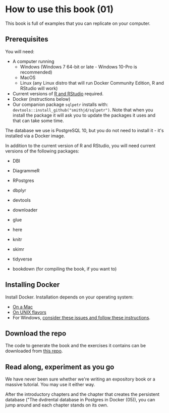 # How to use this book (01)

This book is full of examples that you can replicate on your computer. 

## Prerequisites
You will need:

* A computer running 
  + Windows (Windows 7 64-bit or late - Windows 10-Pro is recommended)
  + MacOS
  + Linux (any Linux distro that will run Docker Community Edition, R and RStudio will work)
* Current versions of [R and RStudio](https://www.datacamp.com/community/tutorials/installing-R-windows-mac-ubuntu) required.
* Docker (instructions below)
* Our companion package `sqlpetr` installs with: `devtools::install_github("smithjd/sqlpetr")`.  Note that when you install the package it will ask you to update the packages it uses and that can take some time.

The database we use is PostgreSQL 10, but you do not need to install it - it's installed via a Docker image. 

In addition to the current version of R and RStudio, you will need current versions of the following packages:

* DBI
* DiagrammeR
* RPostgres
* dbplyr
* devtools
* downloader
* glue
* here
* knitr
* skimr
* tidyverse

* bookdown (for compiling the book, if you want to)

## Installing Docker

Install Docker.  Installation depends on your operating system:

  + [On a Mac](https://docs.docker.com/docker-for-mac/install/)
  + [On UNIX flavors](https://docs.docker.com/install/#supported-platforms)
  + For Windows, [consider these issues and follow these instructions](https://smithjd.github.io/sql-pet/docker-hosting-for-windows.html).

## Download the repo

The code to generate the book and the exercises it contains can be downloaded from [this repo](https://github.com/smithjd/sql-pet). 

## Read along, experiment as you go

We have never been sure whether we're writing an expository book or a massive tutorial.  You may use it either way.

After the introductory chapters and the chapter that creates the persistent database ("The dvdrental database in Postgres in Docker (05)), you can jump around and each chapter stands on its own.

